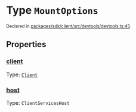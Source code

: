 # Type `MountOptions`
<sub>Declared in [packages/sdk/client/src/devtools/devtools.ts:45](https://github.com/dxos/dxos/blob/8ed3715dc/packages/sdk/client/src/devtools/devtools.ts#L45)</sub>




## Properties
### [client](https://github.com/dxos/dxos/blob/8ed3715dc/packages/sdk/client/src/devtools/devtools.ts#L46)
Type: <code>[Client](/api/@dxos/react-client/classes/Client)</code>




### [host](https://github.com/dxos/dxos/blob/8ed3715dc/packages/sdk/client/src/devtools/devtools.ts#L47)
Type: <code>ClientServicesHost</code>





